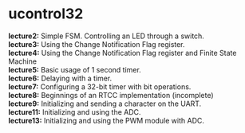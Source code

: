 # ucontrol32

<b>lecture2:</b> Simple FSM. Controlling an LED through a switch. <br>
<b>lecture3:</b> Using the Change Notification Flag register. <br>
<b>lecture4:</b> Using the Change Notification Flag register and Finite State Machine <br>
<b>lecture5:</b> Basic usage of 1 second timer. <br>
<b>lecture6:</b> Delaying with a timer. <br>
<b>lecture7:</b> Configuring a 32-bit timer with bit operations. <br>
<b>lecture8:</b> Beginnings of an RTCC implementation (incomplete) <br>
<b>lecture9:</b> Initializing and sending a character on the UART. <br>
<b>lecture11:</b> Initializing and using the ADC. <br>
<b>lecture13:</b> Initializing and using the PWM module with ADC. <br>
